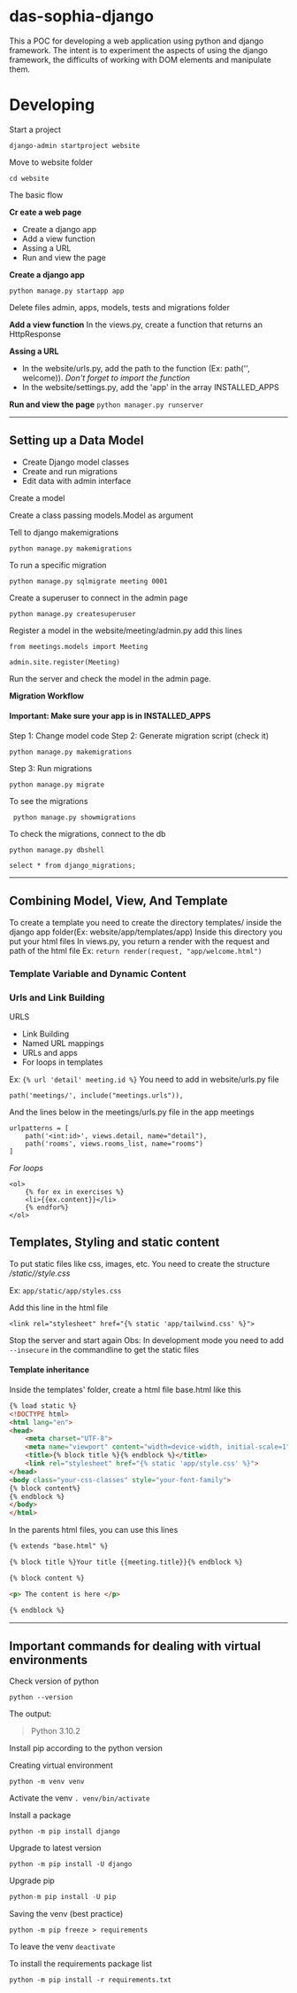 # das-sophia-django
This a POC for developing a web application using python and django framework. The intent is to experiment the aspects of using the django framework, the difficults of working with DOM elements and manipulate them.

# Developing

Start a project

```django-admin startproject website```

Move to website folder

```cd website```

The basic flow

**Cr
eate a web page**
 - Create a django app
 - Add a view function
 - Assing a URL
 - Run and view the page

 **Create a django app**

```python manage.py startapp app```

Delete files admin, apps, models, tests and migrations folder 

**Add a view function**
In the views.py, create a function that returns an HttpResponse 

**Assing a URL**
- In the website/urls.py, add the path to the function (Ex: path('', welcome)). *Don't forget to import the function*
- In the website/settings.py, add the 'app' in the array INSTALLED_APPS

**Run and view the page**
```python manager.py runserver```


---
## **Setting up a Data Model**

- Create Django model classes
- Create and run migrations
- Edit data with admin interface



Create a model

Create a class passing models.Model as argument

Tell to django makemigrations

```python manage.py makemigrations```

To run a specific migration

```python manage.py sqlmigrate meeting 0001```

Create a superuser to connect in the admin page

```python manage.py createsuperuser```

Register a model 
in the website/meeting/admin.py add this lines

```
from meetings.models import Meeting

admin.site.register(Meeting)
```

Run the server and check the model in the admin page.


**Migration Workflow**
#### Important: Make sure your app is in INSTALLED_APPS 
Step 1: Change model code
Step 2: Generate migration script (check it)
```
python manage.py makemigrations
```
Step 3: Run migrations
```
python manage.py migrate
```

To see the migrations

``` python manage.py showmigrations```

To check the migrations, connect to the db

``` 
python manage.py dbshell

select * from django_migrations;

```
---
## Combining Model, View, And Template

To create a template you need to create the directory templates/<appname> inside the django app folder(Ex: website/app/templates/app) 
Inside this directory you put your html files
In views.py, you return a render with the request and path of the html file
Ex: ```return render(request, "app/welcome.html")```

### Template Variable and Dynamic Content


### Urls and Link Building

URLS
- Link Building
- Named URL mappings
- URLs and apps
- For loops in templates

Ex: `{% url 'detail' meeting.id %}`
You need to add in website/urls.py file

```
path('meetings/', include("meetings.urls")),
```
And the lines below in the meetings/urls.py file in the app meetings

```
urlpatterns = [
    path('<int:id>', views.detail, name="detail"),
    path('rooms', views.rooms_list, name="rooms")
]

```

*For loops*
```
<ol>
    {% for ex in exercises %}
    <li>{{ex.content}}</li>
    {% endfor%}
</ol>
```

## Templates, Styling and static content

To put static files like css, images, etc. You need to create the structure _<appfolder>/static/<appname>/style.css_

Ex: `app/static/app/styles.css`

Add this line in the html file
```    
<link rel="stylesheet" href="{% static 'app/tailwind.css' %}">
 ```

Stop the server and start again 
Obs: In development mode you need to add ```--insecure``` in the commandline to get the static files

#### Template inheritance

Inside the templates' folder, create a html file base.html like this

```html
{% load static %}
<!DOCTYPE html>
<html lang="en">
<head>
    <meta charset="UTF-8">
    <meta name="viewport" content="width=device-width, initial-scale=1">
    <title>{% block title %}{% endblock %}</title>
    <link rel="stylesheet" href="{% static 'app/style.css' %}">
</head>
<body class="your-css-classes" style="your-font-family">
{% block content%}
{% endblock %}
</body>
</html>
```

In the parents html files, you can use this lines

```html
{% extends "base.html" %}

{% block title %}Your title {{meeting.title}}{% endblock %}

{% block content %}

<p> The content is here </p>

{% endblock %}
```

---
## Important commands for dealing with virtual environments

Check version of python

``` python --version ```

The output: 
>  Python 3.10.2

Install pip according to the python version

Creating virtual environment

```python -m venv venv```

Activate the venv
```. venv/bin/activate ```

Install a package 

```python -m pip install django```

Upgrade to latest version

```python -m pip install -U django```

Upgrade pip 

```python 
python-m pip install -U pip
```

Saving the venv (best practice)

```python -m pip freeze > requirements```

To leave the venv
```deactivate```

To install the requirements package list

```python -m pip install -r requirements.txt```